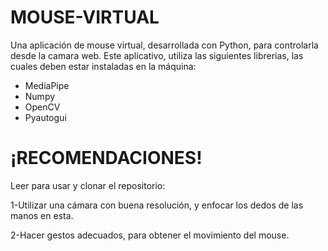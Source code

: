 # MOUSE-VIRTUAL
Una aplicación de mouse virtual, desarrollada con Python, para controlarla desde la camara web.
Este aplicativo, utiliza las siguientes librerías, las cuales deben estar instaladas en la máquina:

- MediaPipe
- Numpy
- OpenCV
- Pyautogui

# ¡RECOMENDACIONES!

Leer para usar y clonar el repositorio:

1-Utilizar una cámara con buena resolución, y enfocar los dedos de las manos en esta.

2-Hacer gestos adecuados, para obtener el movimiento del mouse.
